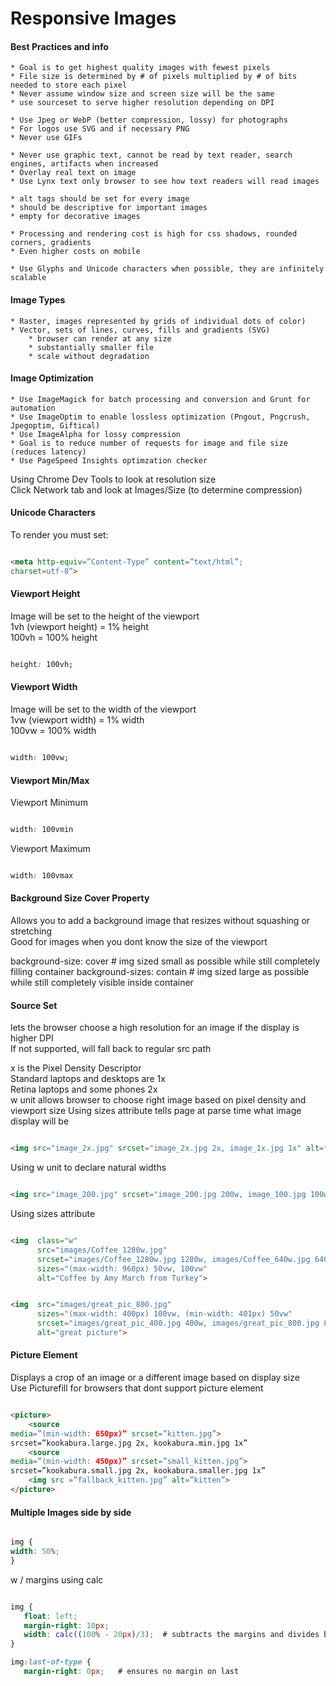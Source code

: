 Responsive Images
=================


#### Best Practices and info

	* Goal is to get highest quality images with fewest pixels
	* File size is determined by # of pixels multiplied by # of bits needed to store each pixel
	* Never assume window size and screen size will be the same
	* use sourceset to serve higher resolution depending on DPI
	
	* Use Jpeg or WebP (better compression, lossy) for photographs
	* For logos use SVG and if necessary PNG
	* Never use GIFs

	* Never use graphic text, cannot be read by text reader, search engines, artifacts when increased
	* Overlay real text on image
	* Use Lynx text only browser to see how text readers will read images

	* alt tags should be set for every image
	* should be descriptive for important images
	* empty for decorative images

	* Processing and rendering cost is high for css shadows, rounded corners, gradients
	* Even higher costs on mobile

	* Use Glyphs and Unicode characters when possible, they are infinitely scalable


#### Image Types

	* Raster, images represented by grids of individual dots of color)
	* Vector, sets of lines, curves, fills and gradients (SVG)
		* browser can render at any size
		* substantially smaller file
		* scale without degradation


#### Image Optimization

	* Use ImageMagick for batch processing and conversion and Grunt for automation
	* Use ImageOptim to enable lossless optimization (Pngout, Pngcrush, Jpegoptim, Giftical)
	* Use ImageAlpha for lossy compression
	* Goal is to reduce number of requests for image and file size (reduces latency)
	* Use PageSpeed Insights optimzation checker

Using Chrome Dev Tools to look at resolution size<br>
Click Network tab and look at Images/Size (to determine compression)



#### Unicode Characters

To render you must set: 

``` html

<meta http-equiv=”Content-Type” content=”text/html”;
charset=utf-8”>

```

#### Viewport Height

Image will be set to the height of the viewport<br>
1vh (viewport height) = 1% height<br>
100vh = 100% height<br>


``` css

height: 100vh;

```

#### Viewport Width

Image will be set to the width of the viewport<br>
1vw (viewport width) = 1% width<br>
100vw = 100% width


``` css

width: 100vw;

```


#### Viewport Min/Max

Viewport Minimum

``` css

width: 100vmin

```

Viewport Maximum

``` css

width: 100vmax

```


#### Background Size Cover Property

Allows you to add a background image that resizes without squashing or stretching<br>
Good for images when you dont know the size of the viewport

background-size: cover      # img sized small as possible while still completely filling container
background-sizes: contain   # img sized large as possible while still completely visible inside container


#### Source Set

lets the browser choose a high resolution for an image if the display is higher DPI<br>
If not supported, will fall back to regular src path

x is the Pixel Density Descriptor<br>
Standard laptops and desktops are 1x<br>
Retina laptops and some phones 2x<br>
w unit allows browser to choose right image based on pixel density and viewport size
Using sizes attribute tells page at parse time what image display will be

``` html

<img src="image_2x.jpg" srcset="image_2x.jpg 2x, image_1x.jpg 1x" alt="an image">

```

Using w unit to declare natural widths

``` html

<img src="image_200.jpg" srcset="image_200.jpg 200w, image_100.jpg 100w" alt="a cool image">

```

Using sizes attribute

``` html

<img  class="w"
      src="images/Coffee_1280w.jpg"
      srcset="images/Coffee_1280w.jpg 1280w, images/Coffee_640w.jpg 640w"
      sizes="(max-width: 960px) 50vw, 100vw"
      alt="Coffee by Amy March from Turkey">

```

``` html

<img  src="images/great_pic_800.jpg"
      sizes="(max-width: 400px) 100vw, (min-width: 401px) 50vw"
      srcset="images/great_pic_400.jpg 400w, images/great_pic_800.jpg 800w"
      alt="great picture">

```

#### Picture Element

Displays a crop of an image or a different image based on display size<br>
Use Picturefill for browsers that dont support picture element


``` html

<picture>
	<source 
media=”(min-width: 650px)” srcset=”kitten.jpg”>
srcset=”kookabura.large.jpg 2x, kookabura.min.jpg 1x”
	<source 
media=”(min-width: 450px)” srcset=”small_kitten.jpg”>
srcset=”kookabura.small.jpg 2x, kookabura.smaller.jpg 1x”
	<img src =”fallback_kitten.jpg” alt=”kitten”>
</picture>

```


#### Multiple Images side by side

``` css

img {
width: 50%;
}

```

w / margins using calc

``` css

img {
   float: left;
   margin-right: 10px;
   width: calc((100% - 20px)/3);  # subtracts the margins and divides by 3
}

img:last-of-type {
   margin-right: 0px;   # ensures no margin on last

```








